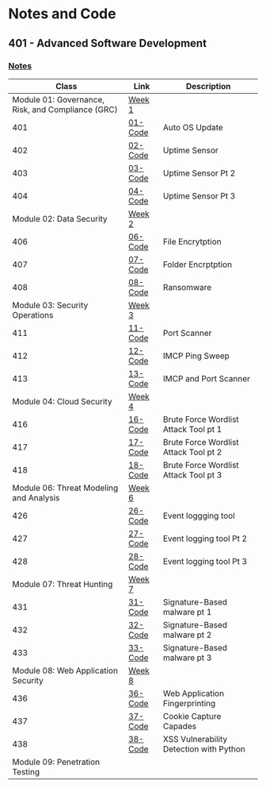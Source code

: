 # Notes and Code
## 401 - Advanced Software Development

### [Notes](https://github.com/Magicwolfes/Ops-401/tree/main/Notes) 
| Class        |Link           |Description  |
| ------------- |-------------| -----|
| Module 01: Governance, Risk, and Compliance (GRC) | [Week 1](https://github.com/Magicwolfes/Ops-401/tree/main/Code/Week1) |  
| 401 | [01-Code ](https://github.com/Magicwolfes/Ops-401/blob/main/Code/Week1/01-Code.ps1) | Auto OS Update |
| 402 | [02-Code ](https://github.com/Magicwolfes/Ops-401/blob/main/Code/Week1/02-Code.py) | Uptime Sensor |
| 403 | [03-Code ](https://github.com/Magicwolfes/Ops-401/blob/main/Code/Week1/03-Code.py) | Uptime Sensor Pt 2 |
| 404 | [04-Code ](https://github.com/Magicwolfes/Ops-401/blob/main/Code/Week1/03-Code.py) | Uptime Sensor Pt 3 |
|  Module 02: Data Security | [Week 2](https://github.com/Magicwolfes/Ops-401/tree/main/Code/Week2) | 
| 406 | [06-Code ](https://github.com/Magicwolfes/Ops-401/blob/main/Code/Week2/06-Code.py) | File Encrytption |
| 407 | [07-Code ](https://github.com/Magicwolfes/Ops-401/blob/main/Code/Week2/07-Code.py) | Folder Encrptption |
| 408 | [08-Code ](https://github.com/Magicwolfes/Ops-401/blob/main/Code/Week2/08-Code.py) | Ransomware |
|  Module 03: Security Operations | [Week 3](https://github.com/Magicwolfes/Ops-401/tree/main/Code/Week3)
| 411 | [11-Code ](https://github.com/Magicwolfes/Ops-401/blob/main/Code/Week3/11-Code.py) | Port Scanner |
| 412 | [12-Code ](https://github.com/Magicwolfes/Ops-401/blob/main/Code/Week3/12-Code.py) | IMCP Ping Sweep |
| 413 | [13-Code ](https://github.com/Magicwolfes/Ops-401/blob/main/Code/Week3/13-Code.py) | IMCP and Port Scanner |
|  Module 04: Cloud Security | [Week 4](https://github.com/Magicwolfes/Ops-401/tree/main/Code/Week4)
| 416 | [16-Code](https://github.com/Magicwolfes/Ops-401/blob/main/Code/Week4/16-Code.py) |  Brute Force Wordlist Attack Tool pt 1  |
| 417 | [17-Code](https://github.com/Magicwolfes/Ops-401/blob/main/Code/Week4/17-Code.py) | Brute Force Wordlist Attack Tool pt 2 |
| 418 | [18-Code](https://github.com/Magicwolfes/Ops-401/blob/main/Code/Week4/18-Code.py) | Brute Force Wordlist Attack Tool pt 3 |
|  Module 06: Threat Modeling and Analysis | [Week 6](https://github.com/Magicwolfes/Ops-401/tree/main/Code/Week6)|
| 426 | [26-Code](https://github.com/Magicwolfes/Ops-401/blob/main/Code/Week6/26-Code.py) | Event loggging tool |
| 427 | [27-Code ](https://github.com/Magicwolfes/Ops-401/blob/main/Code/Week6/27Code.py) | Event logging tool Pt 2 |
| 428 | [28-Code](https://github.com/Magicwolfes/Ops-401/blob/main/Code/Week6/28Code.py) | Event logging tool Pt 3 |
|  Module 07: Threat Hunting | [Week 7](https://github.com/Magicwolfes/Ops-401/tree/main/Code/Week7) |
| 431 | [31-Code](https://github.com/Magicwolfes/Ops-401/blob/main/Code/Week7/31-Code.py) | Signature-Based malware pt 1 |
| 432 | [32-Code](https://github.com/Magicwolfes/Ops-401/blob/main/Code/Week7/32-Code.py) | Signature-Based malware pt 2 |
| 433 | [33-Code](https://github.com/Magicwolfes/Ops-401/blob/main/Code/Week7/virustotal-search.py) | Signature-Based malware pt 3 |
|  Module 08: Web Application Security | [Week 8](https://github.com/Magicwolfes/Ops-401/tree/main/Code/Week8)
| 436 | [36-Code](https://github.com/Magicwolfes/Ops-401/blob/main/Code/Week8/36-Code.py) |  Web Application Fingerprinting |
| 437 | [37-Code](https://github.com/Magicwolfes/Ops-401/blob/main/Code/Week8/37-Code.py) | Cookie Capture Capades |
| 438 | [38-Code](https://github.com/Magicwolfes/Ops-401/blob/main/Code/Week8/38-Code.py) | XSS Vulnerability Detection with Python |
 | Module 09: Penetration Testing |
